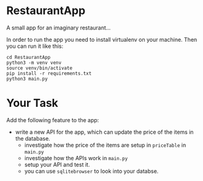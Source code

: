# RestaurantApp
A small app for an imaginary restaurant...

In order to run the app you need to install virtualenv on your machine. Then you can run it like this:

```
cd RestaurantApp
python3 -m venv venv
source venv/bin/activate
pip install -r requirements.txt
python3 main.py
```


# Your Task

Add the following feature to the app:
  * write a new API for the app, which can update the price of the items in the database.
    * investigate how the price of the items are setup in `priceTable` in `main.py`
    * investigate how the APIs work in `main.py`
    * setup your API and test it. 
    * you can use `sqlitebrowser` to look into your databse.
